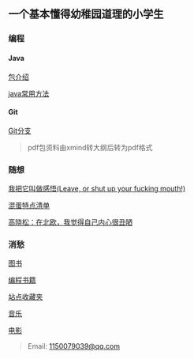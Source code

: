 ## 一个基本懂得幼稚园道理的小学生
### 编程
#### Java
<a href="https://github.com/Xiaolong00/RainesLearn/blob/master/MD/program/java/javaIntroduce.md">包介绍</a>

<a href="https://github.com/Xiaolong00/RainesLearn/blob/master/MD/program/java/javaUsuallyMethod.md">java常用方法</a>

#### Git
<a href="https://github.com/Xiaolong00/RainesLearn/blob/master/MD/program/git/gitBranch.md">Git分支</a>

>pdf包资料由xmind转大纲后转为pdf格式

### 随想
<a href="https://github.com/Xiaolong00/RainesLearn/blob/master/MD/programthink/growUp.md">我把它叫做感悟(Leave, or shut up your fucking mouth!)</a>

<a href="https://github.com/Xiaolong00/RainesLearn/blob/master/MD/programthink/assholeList.md">混蛋特点清单</a>

<a href="https://github.com/Xiaolong00/RainesLearn/blob/master/MD/programthink/gaoxiaosong.md">高晓松：在北欧，我觉得自己内心很丑陋</a>

### 消愁
<a href="https://github.com/Xiaolong00/RainesLearn/blob/master/MD/programthink/books.md">图书</a>

<a href="https://github.com/Xiaolong00/RainesLearn/blob/master/MD/programthink/programBooks.md">编程书籍</a>

<a href="https://github.com/Xiaolong00/RainesLearn/blob/master/MD/programthink/website.md">站点收藏夹</a>

<a href="https://github.com/Xiaolong00/RainesLearn/blob/master/MD/programthink/music.md">音乐</a>

<a href="https://github.com/Xiaolong00/RainesLearn/blob/master/MD/programthink/movies.md">电影</a>


>Email: 1150079039@qq.com